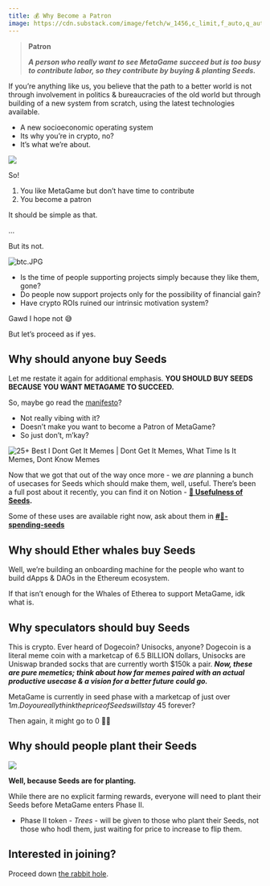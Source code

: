 ```yaml
---
title: 💰 Why Become a Patron
image: https://cdn.substack.com/image/fetch/w_1456,c_limit,f_auto,q_auto:good,fl_progressive:steep/https%3A%2F%2Fbucketeer-e05bbc84-baa3-437e-9518-adb32be77984.s3.amazonaws.com%2Fpublic%2Fimages%2F948450a4-c4cc-4a28-b3ba-97ad76d30b8a_1310x265.png
---
```


> **Patron**
> 
> _**A person who really want to see MetaGame succeed but is too busy to contribute labor, so they contribute by buying & planting Seeds.**_

If you’re anything like us, you believe that the path to a better world is not through involvement in politics & bureaucracies of the old world but through building of a new system from scratch, using the latest technologies available.

-   A new socioeconomic operating system
-   Its why you’re in crypto, no?
-   It’s what we’re about.
    

![](https://cdn.substack.com/image/fetch/w_1456,c_limit,f_auto,q_auto:good,fl_progressive:steep/https%3A%2F%2Fbucketeer-e05bbc84-baa3-437e-9518-adb32be77984.s3.amazonaws.com%2Fpublic%2Fimages%2F948450a4-c4cc-4a28-b3ba-97ad76d30b8a_1310x265.png)

So!

1.  You like MetaGame but don’t have time to contribute
2.  You become a patron

It should be simple as that.

…

But its not.

![btc.JPG](https://cdn.substack.com/image/fetch/w_1456,c_limit,f_auto,q_auto:good,fl_progressive:steep/https%3A%2F%2Fbucketeer-e05bbc84-baa3-437e-9518-adb32be77984.s3.amazonaws.com%2Fpublic%2Fimages%2F9e37d909-1a9d-439b-bb10-12133653ca3e_556x590.jpeg)

-   Is the time of people supporting projects simply because they like them, gone?
-   Do people now support projects only for the possibility of financial gain?
-   Have crypto ROIs ruined our intrinsic motivation system?
    

Gawd I hope not 😅

But let’s proceed as if yes.

## Why should anyone buy Seeds

Let me restate it again for additional emphasis. **YOU SHOULD BUY SEEDS BECAUSE YOU WANT METAGAME TO SUCCEED.**

So, maybe go read the [manifesto](https://wiki.metagame.wtf/docs/wtf-is-metagame/metafam-way)?

-   Not really vibing with it?
-   Doesn’t make you want to become a Patron of MetaGame?
-   So just don’t, m’kay?
    

![25+ Best I Dont Get It Memes | Dont Get It Memes, What Time Is It Memes,  Dont Know Memes](https://cdn.substack.com/image/fetch/w_1456,c_limit,f_auto,q_auto:good,fl_progressive:steep/https%3A%2F%2Fbucketeer-e05bbc84-baa3-437e-9518-adb32be77984.s3.amazonaws.com%2Fpublic%2Fimages%2F23b7f135-b532-408b-8095-09b0dceb3faa_200x202.png)

Now that we got that out of the way once more - we _are_ planning a bunch of usecases for Seeds which should make them, well, useful. There’s been a full post about it recently, you can find it on Notion - **[🌱 Usefulness of Seeds](https://www.notion.so/Usefulness-of-Seeds-56358863654746738052ab2e1a8fdade).**

Some of these uses are available right now, ask about them in **[#💸-spending-seeds](https://discord.gg/cBq5Md6KTU)**

## Why should Ether whales buy Seeds

Well, we’re building an onboarding machine for the people who want to build dApps & DAOs in the Ethereum ecosystem.

If that isn’t enough for the Whales of Etherea to support MetaGame, idk what is.

## Why speculators should buy Seeds

This is crypto. Ever heard of Dogecoin? Unisocks, anyone? Dogecoin is a literal meme coin with a marketcap of 6.5 BILLION dollars, Unisocks are Uniswap branded socks that are currently worth $150k a pair. _**Now, these are pure memetics; think about how far memes paired with an actual productive usecase & a vision for a better future could go.**_

MetaGame is currently in seed phase with a marketcap of just over $1m. Do you really think the price of Seeds will stay ~$45 forever?

Then again, it might go to 0 🤷‍♂️

## Why should people plant their Seeds

![](https://cdn.substack.com/image/fetch/w_1456,c_limit,f_auto,q_auto:good,fl_progressive:steep/https%3A%2F%2Fbucketeer-e05bbc84-baa3-437e-9518-adb32be77984.s3.amazonaws.com%2Fpublic%2Fimages%2F07e25e26-3ae5-404e-9dd5-8018538dccea_487x284.png)

**Well, because Seeds are for planting.**

While there are no explicit farming rewards, everyone will need to plant their Seeds before MetaGame enters Phase II.

-   Phase II token - _Trees_ - will be given to those who plant their Seeds, not those who hodl them, just waiting for price to increase to flip them.

## Interested in joining?

Proceed down [the rabbit hole](https://wiki.metagame.wtf/docs/enter-metagame/join-metagame#join-as-a-patron).
